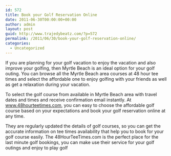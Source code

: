 ```yaml
---
id: 572
title: Book your Golf Reservation Online
date: 2011-06-30T00:00:00+00:00
author: admin
layout: post
guid: http://www.trajedybeatz.com/?p=572
permalink: /2011/06/30/book-your-golf-reservation-online/
categories:
  - Uncategorized
---
```

If you are planning for your golf vacation to enjoy the vacation and also improve your golfing, then Myrtle Beach is an ideal option for your golf outing. You can browse all the Myrtle Beach area courses at 48 hour tee times and select the affordable one to enjoy golfing with your friends as well as get a relaxation during your vacation.

To select the golf course from available in Myrtle Beach area with travel dates and times and receive confirmation email instantly. At www.48hourteetimes.com, you can easy to choose the affordable golf course based on your expectations and book your golf reservation online at any time.

They are regularly updated the details of golf courses, so you can get the accurate information on tee times availability that help you to book for your golf course easily. The 48HourTeeTimes.com is the perfect place for the last minute golf bookings, you can make use their service for your golf outings and enjoy to play golf